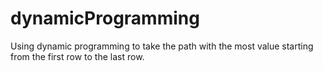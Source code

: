 # dynamicProgramming
Using dynamic programming to take the path with the most value starting from the first row to the last row.
